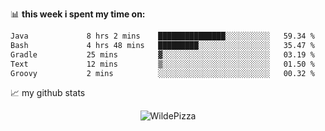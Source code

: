 📊 **this week i spent my time on:**
<!--START_SECTION:waka-->

```txt
Java             8 hrs 2 mins    ███████████████░░░░░░░░░░   59.34 %
Bash             4 hrs 48 mins   █████████░░░░░░░░░░░░░░░░   35.47 %
Gradle           25 mins         ▓░░░░░░░░░░░░░░░░░░░░░░░░   03.19 %
Text             12 mins         ▒░░░░░░░░░░░░░░░░░░░░░░░░   01.50 %
Groovy           2 mins          ░░░░░░░░░░░░░░░░░░░░░░░░░   00.32 %
```

<!--END_SECTION:waka-->


📈 my github stats

<p align="center"> <img src="https://github-readme-stats.vercel.app/api?username=WildePizza&show_icons=true&theme=gotham" alt="WildePizza" />




